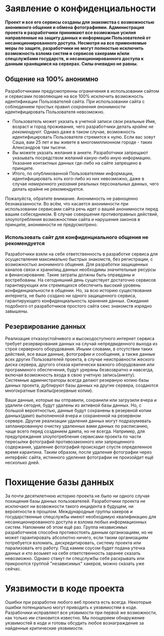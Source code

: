 # Заявление о конфиденциальности

**Проект и все его сервисы созданы для знакомства с возможностью анонимонго общения и обмена фотографиями. Администрация проекта и разработчики принимают все возможные усилия направленные на защиту данных и информации Пользователей от несанкционированного доступа. Несмотря на все применяемые меры по защите, разработчики не могут полностью исключить возможность взлома систем и сервисов хакерами и/или спецслужбами государств, и несанкционированного доступа к данным хранящимся на серверах. Силы очевидно не равны.**

## Общение на 100% анонимно

Разработчиками предусмотренны ограничения в использовании сайтом и сервисами позволяющие на все 100% исключить возможность идентификации Пользователей сайта. При использовании сайта с соблюдением простых правил *сохранения анонимности* идентифицировать Пользователя невозможно.

* Пользователь может указать в учетной записи свои реальные Имя, возраст и город проживания, чего разработчики делать *крайне не рекомендуют*. Однако даже в таком случае, возможность идентифицировать Пользователя стремится к нулю. Если вас зовут Саша, вам 25 лет и вы живете в многомиллионном городе - таких Александров там тысячи.
* Вы можете указать желания в анкете. Разработчики запрещают указывать посредством желаний какую-либо иную информацию. Указание контактных данных где-либо на сайте запрещено в принципе.
* Итого, по опубликованной Пользователями информации, идентифицировать хоть кого-либо из них невозможно, даже в случае *намеренного указания* реальных персональных данных, чего делать крайне не рекомендуется.

Пожалуйста, обратите внимание. Анонимность не равноценно безнаказанности. Во всём, что касается анонимности при использовании сервисами сайта речь идет о вашей анонимности перед вашим собеседником. В случае совершения противоправных действий, злоупотребления возможностями сайта и нарушения законов в принципе, анонимности не предусмотрено.  


### Использовать сайт для конфиденциального общения не рекомендуется

Разработчики взяли на себя ответственность в разработке сервиса для осуществления максимально быстрых знакомств, без регистрации, с возможностью анонимного общения. Для разработки защищенных каналов связи и хранилищ данных необходимы значительные ресурсы и финансирование. Такие затраты должны быть оправданы и востребованы. На сегодняшний день существует достаточно сервисов гарантирующих или стремящихся обеспечить высокий уровень конфиденциальности в общении. Но, за всю историю существования интернета, не было создано ни одного защищенного сервиса, гарантирующего конфиденциальность хранения данных. Ожидания подобного от разработчиков простого сайта секс знакомств изрядно завышены.

## Резервирование данных

Реализация отказоустойчивого и высокодоступного интернет сервиса требует резервирования данных на случай непредвиденного выхода из строя серверного оборудования. Иными словами, в отсутствии таких действий, все ваши данные, фотографии и сообщения, а также данные всех других Пользователей проекта, в случае неисправности жеского диска сервера, другого отказа критически важного оборудования или программного обеспечения, будут уреряны безвозвратно и навсегда, включая возможность входа в свою учетную запись(анкету). Системные администраторы всегда делают резервную копию базы данных проекта, дублируют базы данных на другие сервера, создаются многократные бэкапы(резервные копии). 

Ваши данные, которые вы отправили, сохранили или загрузили вчера и удалили сегодня, будут удалены из активной базы данных. Но, с большой вероятностью, данные будут сохранены в резервной копии данных(дамп) выполненной вчера и сохраненной на резервном сервере. Другие реализации удаления данных могут подразумевать запланированную очистку удаленных вами данных по расписанию, чаще всего перед созданием дампа, но не всегда. Например, для предупреждения злоупотребления сервисами проекта по части пересылки фотографий противозаконного или запрещенного содержания, удаление фотографий происходит спустя определенное время карантина. Таким образом, после удаления фотографии через интерфейс сайта, истинного уделения фотографии не произойдет ещё несколько дней.

# Похищение базы данных

За почти десятилетнюю историю проекта не было ни одного случая похищения базы данных пользователей. Разработчики проекта не исключают ни возвожности такого инцидента в будущем, ни вероятности в прошлом. Международные группы хакеров и государственные спецслужбы имеют необходимую квалификацию для несанкционированного доступа и взлома любых информационных систем. Напомним об этом ещё раз. Группа независимых разработчиков способна противостоять данным организациям, но не может гарантировать абсолютно ничего, если таким организациям потребуется взломать, дискредитировать, систему проекта или парализовать его работу. Под камим соусом будет подана утечка данных и кто возьмет на себя ответственность заранее сказать невозможно. Однако станут ли спецслужбы себя раскрывать или прикроются группой "независимых" хакеров, можно сказать уже сейчас.

# Уязвимости в коде проекта

Ошибки при разработке любого веб проекта есть всегда. Некоторые ошибки потенциально могут приводить к уязвимостям в коде. Разрабочики исправляют все уязвимости при первой же возможности, как только им становится известно. Мы поощеряем обнаружение уязвимостей в коде и готовы обсудить любое вознаграждение за найденные критические уязвимости. 


